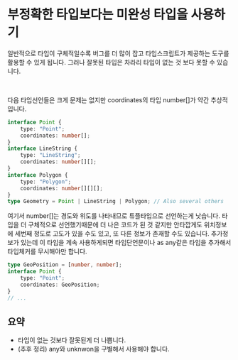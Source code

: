 # 부정확한 타입보다는 미완성 타입을 사용하기

일반적으로 타입이 구체적일수록 버그를 더 많이 잡고 타입스크립트가 제공하는 도구를 활용할 수 있게 됩니다.
그러나 잘못된 타입은 차라리 타입이 없는 것 보다 못할 수 있습니다.

</br>

다음 타입선언들은 크게 문제는 없지만 coordinates의 타입 number[]가 약간 추상적입니다.

```ts
interface Point {
	type: "Point";
	coordinates: number[];
}
interface LineString {
	type: "LineString";
	coordinates: number[][];
}
interface Polygon {
	type: "Polygon";
	coordinates: number[][][];
}
type Geometry = Point | LineString | Polygon; // Also several others
```

여기서 number[]는 경도와 위도를 나타내므로 튜플타입으로 선언하는게 낫습니다.
타입을 더 구체적으로 선언했기때문에 더 나은 코드가 된 것 같지만 안타깝게도 위치정보에 세번째 정도로 고도가 있을 수도 있고, 또 다른 정보가 존재할 수도 있습니다.
추가정보가 있는데 이 타입을 계속 사용하게되면 타입단언문이나 as any같은 타입을 추가해서 타입체커를 무시해야만 합니다.

```ts
type GeoPosition = [number, number];
interface Point {
	type: "Point";
	coordinates: GeoPosition;
}
// ...
```

## 요약

- 타입이 없는 것보다 잘못된게 더 나쁩니다.
- (추후 정리) any와 unknwon을 구별해서 사용해야 합니다.
